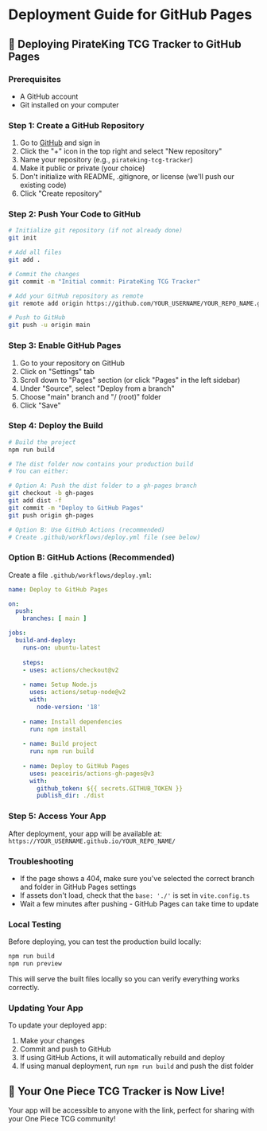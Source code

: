 # Deployment Guide for GitHub Pages

## 🚀 Deploying PirateKing TCG Tracker to GitHub Pages

### Prerequisites
- A GitHub account
- Git installed on your computer

### Step 1: Create a GitHub Repository
1. Go to [GitHub](https://github.com) and sign in
2. Click the "+" icon in the top right and select "New repository"
3. Name your repository (e.g., `pirateking-tcg-tracker`)
4. Make it public or private (your choice)
5. Don't initialize with README, .gitignore, or license (we'll push our existing code)
6. Click "Create repository"

### Step 2: Push Your Code to GitHub
```bash
# Initialize git repository (if not already done)
git init

# Add all files
git add .

# Commit the changes
git commit -m "Initial commit: PirateKing TCG Tracker"

# Add your GitHub repository as remote
git remote add origin https://github.com/YOUR_USERNAME/YOUR_REPO_NAME.git

# Push to GitHub
git push -u origin main
```

### Step 3: Enable GitHub Pages
1. Go to your repository on GitHub
2. Click on "Settings" tab
3. Scroll down to "Pages" section (or click "Pages" in the left sidebar)
4. Under "Source", select "Deploy from a branch"
5. Choose "main" branch and "/ (root)" folder
6. Click "Save"

### Step 4: Deploy the Build
```bash
# Build the project
npm run build

# The dist folder now contains your production build
# You can either:

# Option A: Push the dist folder to a gh-pages branch
git checkout -b gh-pages
git add dist -f
git commit -m "Deploy to GitHub Pages"
git push origin gh-pages

# Option B: Use GitHub Actions (recommended)
# Create .github/workflows/deploy.yml file (see below)
```

### Option B: GitHub Actions (Recommended)
Create a file `.github/workflows/deploy.yml`:

```yaml
name: Deploy to GitHub Pages

on:
  push:
    branches: [ main ]

jobs:
  build-and-deploy:
    runs-on: ubuntu-latest
    
    steps:
    - uses: actions/checkout@v2
    
    - name: Setup Node.js
      uses: actions/setup-node@v2
      with:
        node-version: '18'
        
    - name: Install dependencies
      run: npm install
      
    - name: Build project
      run: npm run build
      
    - name: Deploy to GitHub Pages
      uses: peaceiris/actions-gh-pages@v3
      with:
        github_token: ${{ secrets.GITHUB_TOKEN }}
        publish_dir: ./dist
```

### Step 5: Access Your App
After deployment, your app will be available at:
`https://YOUR_USERNAME.github.io/YOUR_REPO_NAME/`

### Troubleshooting
- If the page shows a 404, make sure you've selected the correct branch and folder in GitHub Pages settings
- If assets don't load, check that the `base: './'` is set in `vite.config.ts`
- Wait a few minutes after pushing - GitHub Pages can take time to update

### Local Testing
Before deploying, you can test the production build locally:
```bash
npm run build
npm run preview
```

This will serve the built files locally so you can verify everything works correctly.

### Updating Your App
To update your deployed app:
1. Make your changes
2. Commit and push to GitHub
3. If using GitHub Actions, it will automatically rebuild and deploy
4. If using manual deployment, run `npm run build` and push the dist folder

## 🎉 Your One Piece TCG Tracker is Now Live!
Your app will be accessible to anyone with the link, perfect for sharing with your One Piece TCG community! 